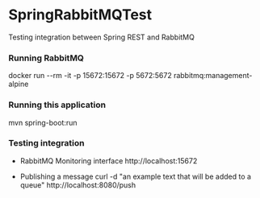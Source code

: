 # SpringRabbitMQTest
Testing integration between Spring REST and RabbitMQ

### Running RabbitMQ
docker run --rm -it -p 15672:15672 -p 5672:5672 rabbitmq:management-alpine

### Running this application
mvn spring-boot:run

### Testing integration
* RabbitMQ Monitoring interface
http://localhost:15672

* Publishing a message
curl -d "an example text that will be added to a queue" http://localhost:8080/push

